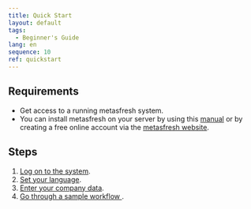 ```yaml
---
title: Quick Start
layout: default
tags:
  - Beginner's Guide
lang: en
sequence: 10
ref: quickstart
---
```


## Requirements
- Get access to a running metasfresh system.
- You can install metasfresh on your server by using this [manual](http://docs.metasfresh.org/pages/installation/index_en) or by creating a free online account via the [metasfresh website](http://metasfresh.com/en/nextgen).

## Steps
1. [Log on to the system](Logon).
1. [Set your language](SwitchLanguage).
1. [Enter your company data](InitialSetupWizard).
1. [Go through a sample workflow ](Workflow_SalesOrder_to_Invoice).
